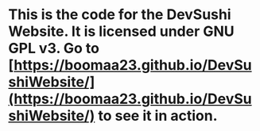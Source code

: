 # This is the code for the DevSushi Website. It is licensed under GNU GPL v3. Go to [https://boomaa23.github.io/DevSushiWebsite/](https://boomaa23.github.io/DevSushiWebsite/) to see it in action.
